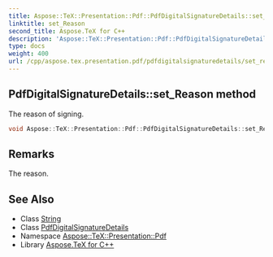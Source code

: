 ```yaml
---
title: Aspose::TeX::Presentation::Pdf::PdfDigitalSignatureDetails::set_Reason method
linktitle: set_Reason
second_title: Aspose.TeX for C++
description: 'Aspose::TeX::Presentation::Pdf::PdfDigitalSignatureDetails::set_Reason method. The reason of signing in C++.'
type: docs
weight: 400
url: /cpp/aspose.tex.presentation.pdf/pdfdigitalsignaturedetails/set_reason/
---
```

## PdfDigitalSignatureDetails::set_Reason method


The reason of signing.

```cpp
void Aspose::TeX::Presentation::Pdf::PdfDigitalSignatureDetails::set_Reason(System::String value)
```

## Remarks


The reason. 
## See Also

* Class [String](../../../system/string/)
* Class [PdfDigitalSignatureDetails](../)
* Namespace [Aspose::TeX::Presentation::Pdf](../../)
* Library [Aspose.TeX for C++](../../../)
